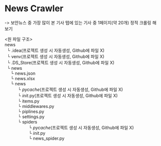 # News Crawler
-> 보안뉴스 중 가장 많이 본 기사 탭에 있는 기사 중 1페이지(약 20개) 정적 크롤링 해보기

<원 파일 구조>  
news    
&nbsp;&nbsp;└ .idea(프로젝트 생성 시 자동생성, Github에 파일 X)    
&nbsp;&nbsp;└ venv(프로젝트 생성 시 자동생성, Github에 파일 X)  
&nbsp;&nbsp;└ .DS_Store(프로젝트 생성 시 자동생성, Github에 파일 X)  
&nbsp;&nbsp;└ news   
&nbsp;&nbsp;&nbsp;&nbsp;&nbsp;└ news.json    
&nbsp;&nbsp;&nbsp;&nbsp;&nbsp;└ news.xlsx   
&nbsp;&nbsp;&nbsp;&nbsp;&nbsp;└ news  
&nbsp;&nbsp;&nbsp;&nbsp;&nbsp;&nbsp;&nbsp;&nbsp;&nbsp;&nbsp;&nbsp;└ _pycache_(프로젝트 생성 시 자동생성, Github에 파일 X)    
&nbsp;&nbsp;&nbsp;&nbsp;&nbsp;&nbsp;&nbsp;&nbsp;&nbsp;&nbsp;&nbsp;└ _init_.py(프로젝트 생성 시 자동생성, Github에 파일 X)        
&nbsp;&nbsp;&nbsp;&nbsp;&nbsp;&nbsp;&nbsp;&nbsp;&nbsp;&nbsp;&nbsp;└ items.py    
&nbsp;&nbsp;&nbsp;&nbsp;&nbsp;&nbsp;&nbsp;&nbsp;&nbsp;&nbsp;&nbsp;└ middlewares.py    
&nbsp;&nbsp;&nbsp;&nbsp;&nbsp;&nbsp;&nbsp;&nbsp;&nbsp;&nbsp;&nbsp;└ piplines.py    
&nbsp;&nbsp;&nbsp;&nbsp;&nbsp;&nbsp;&nbsp;&nbsp;&nbsp;&nbsp;&nbsp;└ settings.py    
&nbsp;&nbsp;&nbsp;&nbsp;&nbsp;&nbsp;&nbsp;&nbsp;&nbsp;&nbsp;&nbsp;└ spiders    
&nbsp;&nbsp;&nbsp;&nbsp;&nbsp;&nbsp;&nbsp;&nbsp;&nbsp;&nbsp;&nbsp;&nbsp;&nbsp;&nbsp;&nbsp;&nbsp;&nbsp;&nbsp;&nbsp;&nbsp;└ _pycache_(프로젝트 생성 시 자동생성, Github에 파일 X)    
&nbsp;&nbsp;&nbsp;&nbsp;&nbsp;&nbsp;&nbsp;&nbsp;&nbsp;&nbsp;&nbsp;&nbsp;&nbsp;&nbsp;&nbsp;&nbsp;&nbsp;&nbsp;&nbsp;&nbsp;└ _init_.py  
&nbsp;&nbsp;&nbsp;&nbsp;&nbsp;&nbsp;&nbsp;&nbsp;&nbsp;&nbsp;&nbsp;&nbsp;&nbsp;&nbsp;&nbsp;&nbsp;&nbsp;&nbsp;&nbsp;&nbsp;└ news_spider.py  
